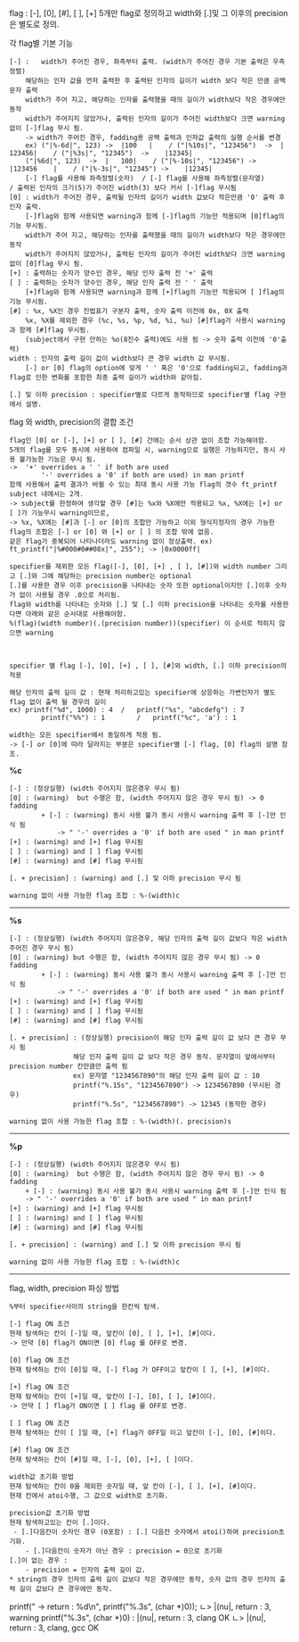 flag : [-], [0], [#], [ ], [+]
5개만 flag로 정의하고 width와 [.]및 그 이후의 precision은 별도로 정의.

각 flag별 기본 기능

	[-] :	width가 주어진 경우, 좌측부터 출력. (width가 주어진 경우 기본 출력은 우측 정렬)
		해당하는 인자 값을 먼저 출력한 후 출력된 인자의 길이가 width 보다 작은 만큼 공백문자 출력
		width가 주어 지고, 해당하는 인자를 출력했을 때의 길이가 width보다 작은 경우에만 동작
		width가 주어지지 않았거나, 출력된 인자의 길이가 주어진 width보다 크면 warning 없이 [-]flag 무시 됨.
		-> width가 주어진 경우, fadding용 공백 출력과 인자값 출력의 실행 순서를 변경
		ex)	("|%-6d|", 123) ->	|100   |	/ ("|%10s|", "123456")  ->	|    123456|	/ ("|%3s|", "12345")  ->	|12345|
		("|%6d|", 123)  ->	|   100|	/ ("|%-10s|", "123456") ->	|123456    |	/ ("|%-3s|", "12345") ->	|12345|
		[-] flag를 사용해 좌측정렬(숫자)	/ [-] flag를 사용해 좌측정렬(문자열)			/ 출력된 인자의 크기(5)가 주어진 width(3) 보다 커서 [-]flag 무시됨
	[0] : width가 주어진 경우, 출력될 인자의 길이가 width 값보다 작은만큼 '0' 출력 후 인자 출력.
		[-]flag와 함께 사용되면 warning과 함께 [-]flag의 기능만 적용되며 [0]flag의 기능 무시됨.
		width가 주어 지고, 해당하는 인자를 출력했을 때의 길이가 width보다 작은 경우에만 동작
		width가 주어지지 않았거나, 출력된 인자의 길이가 주어진 width보다 크면 warning 없이 [0]flag 무시 됨.
	[+] : 출력하는 숫자가 양수인 경우, 해당 인자 출력 전 '+' 출력
	[ ] : 출력하는 숫자가 양수인 경우, 해당 인자 출력 전 ' ' 출력
		[+]flag와 함께 사용되면 warning과 함께 [+]flag의 기능만 적용되며 [ ]flag의 기능 무시됨.
	[#] : %x, %X인 경우 진법표기 구분자 출력, 숫자 출력 이전에 0x, 0X 출력
		%x, %X를 제외한 경우 (%c, %s, %p, %d, %i, %u) [#]flag가 사용시 warning과 함께 [#]flag 무시됨.
		(subject에서 구현 안하는 %o(8진수 출력)에도 사용 됨 -> 숫자 출력 이전에 '0'출력)
	width : 인자의 출력 길이 값이 width보다 큰 경우 width 값 무시됨.
		[-] or [0] flag의 option에 맞게 ' ' 혹은 '0'으로 fadding되고, fadding과 flag로 인한 변화를 포함한 최종 출력 길이가 width와 같아짐.

	[.] 및 이하 precision : specifier별로 다르게 동작하므로 specifier별 flag 구현에서 설명.



flag 와 width, precision의 결합 조건

	flag인 [0] or [-], [+] or [ ], [#] 간에는 순서 상관 없이 조합 가능해야함.
	5개의 flag를 모두 동시에 사용하여 컴파일 시, warning으로 실행은 가능하지만, 동시 사용 불가능한 기능은 무시 됨.
	->	'+' overrides a ' ' if both are used
			'-' overrides a '0' if both are used) in man printf
	함께 사용해서 출력 결과가 바뀔 수 있는 최대 동시 사용 가능 flag의 갯수 ft_printf subject 내에서는 2개.
	-> subject를 한정하여 생각할 경우 [#]는 %x와 %X에만 적용되고 %x, %X에는 [+] or [ ]가 기능무시 warning이므로,
	-> %x, %X에는 [#]과 [-] or [0]의 조합만 가능하고 이외 형식지정자의 경우 가능한 flag의 조합은 [-] or [0] 와 [+] or [ ] 의 조합 밖에 없음.
	같은 flag가 중복되어 나타나더라도 warning 없이 정상출력. ex) ft_printf("|%#000#0##08x|", 255"); -> |0x0000ff|

	specifier를 제외한 모든 flag([-], [0], [+] , [ ], [#])와 width number 그리고 [.]와 그에 해당하는 precision number는 optional
	[.]를 사용한 경우 이후 precision을 나타내는 숫자 또한 optional이지만 [.]이후 숫자가 없이 사용될 경우 .0으로 처리됨.
	flag와 width를 나타내는 숫자와 [.] 및 [.] 이하 precision을 나타내는 숫자를 사용한다면 아래와 같은 순서대로 사용해야함.
	%(flag)(width number)(.(precision number))(specifier) 이 순서로 적히지 않으면 warning



	specifier 별 flag [-], [0], [+] , [ ], [#]와 width, [.] 이하 precision의 적용

	해당 인자의 출력 길이 값 : 현재 처리하고있는 specifier에 상응하는 가변인자가 별도 flag 없이 출력 될 경우의 길이
	ex)	printf("%d", 1000) : 4	/	printf("%s", "abcdefg") : 7
			printf("%%") : 1		/	printf("%c", 'a') : 1

	width는 모든 specifier에서 동일하게 적용 됨.
	-> [-] or [0]에 따라 달라지는 부분은 specifier별 [-] flag, [0] flag의 설명 참조.

____________________%c____________________

	[-] : (정상실행) (width 주어지지 않은경우 무시 됨)
	[0] : (warning)  but 수행은 함, (width 주어지지 않은 경우 무시 됨) -> 0 fadding
			+ [-] : (warning) 동시 사용 불가 동시 사용시 warning 출력 후 [-]만 인식 됨
				-> " '-' overrides a '0' if both are used " in man printf
	[+] : (warning) and [+] flag 무시됨 
	[ ] : (warning) and [ ] flag 무시됨 
	[#] : (warning) and [#] flag 무시됨 

	[. + precision] : (warning) and [.] 및 이하 precision 무시 됨

	warning 없이 사용 가능한 flag 조합 : %-(width)c
__________________________________________

____________________%s____________________

	[-] : (정상실행) (width 주어지지 않은경우, 해당 인자의 출력 길이 값보다 작은 width 주어진 경우 무시 됨)
	[0] : (warning) but 수행은 함, (width 주어지지 않은 경우 무시 됨) -> 0 fadding
			+ [-] : (warning) 동시 사용 불가 동시 사용시 warning 출력 후 [-]만 인식 됨
				-> " '-' overrides a '0' if both are used " in man printf
	[+] : (warning) and [+] flag 무시됨
	[ ] : (warning) and [ ] flag 무시됨
	[#] : (warning) and [#] flag 무시됨

	[. + precision] : (정상실행) precision이 해당 인자 출력 길이 값 보다 큰 경우 무시 됨
					해당 인자 출력 길이 값 보다 작은 경우 동작. 문자열이 앞에서부터 precision number 칸만큼만 출력 됨
					ex)	문자열 "1234567890"의 해당 인자 출력 길이 값 : 10
					printf("%.15s", "1234567890") -> 1234567890 (무시된 경우)
					printf("%.5s", "1234567890") -> 12345 (동작한 경우)

	warning 없이 사용 가능한 flag 조합 : %-(width)(. precision)s
__________________________________________

____________________%p____________________

	[-] : (정상실행) (width 주어지지 않은경우 무시 됨)
	[0] : (warning)  but 수행은 함, (width 주어지지 않은 경우 무시 됨) -> 0 fadding
		+ [-] : (warning) 동시 사용 불가 동시 사용시 warning 출력 후 [-]만 인식 됨
		-> " '-' overrides a '0' if both are used " in man printf
	[+] : (warning) and [+] flag 무시됨 
	[ ] : (warning) and [ ] flag 무시됨 
	[#] : (warning) and [#] flag 무시됨 

	[. + precision] : (warning) and [.] 및 이하 precision 무시 됨

	warning 없이 사용 가능한 flag 조합 : %-(width)c
__________________________________________


flag, width, precision 파싱 방법

	%부터 specifier사이의 string을 한칸씩 탐색.

	[-] flag ON 조건
	현재 탐색하는 칸이 [-]일 때, 앞칸이 [0], [ ], [+], [#]이다.
	-> 만약 [0] flag가 ON이면 [0] flag 를 OFF로 변경.

	[0] flag ON 조건
	현재 탐색하는 칸이 [0]일 때, [-] flag 가 OFF이고 앞칸이 [ ], [+], [#]이다.

	[+] flag ON 조건
	현재 탐색하는 칸이 [+]일 때, 앞칸이 [-], [0], [ ], [#]이다.
	-> 만약 [ ] flag가 ON이면 [ ] flag 를 OFF로 변경.

	[ ] flag ON 조건
	현재 탐색하는 칸이 [ ]일 때, [+] flag가 OFF일 이고 앞칸이 [-], [0], [#]이다.

	[#] flag ON 조건
	현재 탐색하는 칸이 [#]일 때, [-], [0], [+], [ ]이다.

	width값 초기화 방법
	현재 탐색하는 칸이 0을 제외한 숫자일 때, 앞 칸이 [-], [ ], [+], [#]이다.
	현재 칸에서 atoi수행, 그 값으로 width로 초기화.

	precision값 초기화 방법
	현재 탐색하고있는 칸이 [.]이다.
	 - [.]다음칸이 숫자인 경우 (0포함) : [.] 다음칸 숫자에서 atoi()하여 precision초기화.
		- [.]다음칸이 숫자가 아닌 경우 : precision = 0으로 초기화
	[.]이 없는 경우 : 
		- precision = 인자의 출력 길이 값.
	* string의 경우 인자의 출력 길이 값보다 작은 경우에만 동작, 숫자 값의 경우 인자의 출력 길이 값보다 큰 경우에만 동작.


printf(" -> return : %d\n", printf("%.3s", (char *)0));
ㄴ> |(nu|, return : 3, warning
printf("%.3s", (char *)0) :  |(nu|, return : 3, clang OK
ㄴ> |(nu|, return : 3, clang, gcc OK 